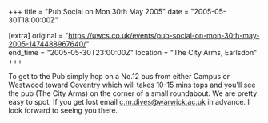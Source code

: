 +++
title = "Pub Social on Mon 30th May 2005"
date = "2005-05-30T18:00:00Z"

[extra]
original = "https://uwcs.co.uk/events/pub-social-on-mon-30th-may-2005-1474488967640/"    
end_time = "2005-05-30T23:00:00Z"
location = "The City Arms, Earlsdon"
+++

To get to the Pub simply hop on a No.12 bus from either Campus or Westwood toward Coventry which will takes 10-15 mins tops and you'll see the pub (The City Arms) on the corner of a small roundabout. We are pretty easy to spot. If you get lost email c.m.dives@warwick.ac.uk in advance. I look forward to seeing you there.

